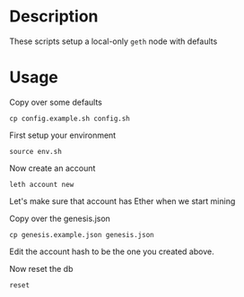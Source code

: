 # Description

These scripts setup a local-only `geth` node with defaults

# Usage

Copy over some defaults

```
cp config.example.sh config.sh
```

First setup your environment

```
source env.sh
```

Now create an account

```
leth account new
```

Let's make sure that account has Ether when we start mining

Copy over the genesis.json

```
cp genesis.example.json genesis.json
```

Edit the account hash to be the one you created above.

Now reset the db

```
reset
```
